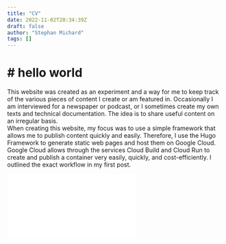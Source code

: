 ```yaml
---
title: "CV"
date: 2022-11-02T20:34:39Z
draft: false
author: "Stephan Michard"
tags: []
---
```



# # hello world
This website was created as an experiment and a way for me to keep track of the various pieces of content I create or am featured in. Occasionally I am interviewed for a newspaper or podcast, or I sometimes create my own texts and technical documentation. The idea is to share useful content on an irregular basis.  
When creating this website, my focus was to use a simple framework that allows me to publish content quickly and easily. Therefore, I use the Hugo Framework to generate static web pages and host them on Google Cloud. Google Cloud allows through the services Cloud Build and Cloud Run to create and publish a container very easily, quickly, and cost-efficiently. I outlined the exact workflow in my first post.  

![mapping](/documents/test.pdf 'bla')